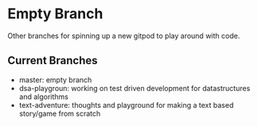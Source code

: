 # Empty Branch

Other branches for spinning up a new gitpod to play around with code.

## Current Branches

- master: empty branch
- dsa-playgroun: working on test driven development for datastructures and algorithms
- text-adventure: thoughts and playground for making a text based story/game from scratch
